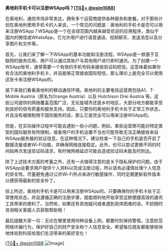 **奥地利手机卡可以注册WSApp吗？[[TG💪+ @esim1088](https://t.me/s/esim1088)]**

在奥地利，通信市场非常发达，拥有多个运营商提供各种服务和套餐。对于那些计划在奥地利使用手机卡的人来说，一个常见的问题是：奥地利的手机卡是否可以用来注册WSApp？WSApp是一个在全球范围内越来越受欢迎的应用程序，类似于国内的微信或WhatsApp，它允许用户进行语音通话、视频聊天、发送消息以及分享图片和文件等。

首先，让我们来了解一下WSApp的基本功能和注册流程。WSApp是一款基于互联网的服务应用，用户可以通过其账户与其他用户进行即时通讯。为了创建一个WSApp账号，通常需要一个有效的手机号码来接收验证码短信。这意味着如果你有合法的奥地利手机卡，并且能够正常接收国际短信，那么理论上是完全可以使用这张卡来注册WSApp的。

接下来我们看看奥地利的移动通信环境。奥地利的主要电信运营商包括A1、T-Mobile Austria（原名为Orange Austria）以及 Hutchison Drei Austria 等。这些公司提供的网络覆盖范围广泛，无论是城市还是乡村地区，大部分地方都能享受到良好的信号质量和服务支持。因此，只要你的奥地利手机卡处于正常工作状态，并且没有被限制用于国际服务的话，那么它是完全可以用来注册WSApp的。

但是，在实际操作过程中可能会遇到一些小问题。例如，某些运营商可能对特定类型的国际服务有所限制，或者用户的手机设置不当也可能导致无法正确接收来自WSApp服务器的验证信息。在这种情况下，建议检查一下自己的手机是否开启了数据流量或者Wi-Fi功能，并确保网络连接稳定。此外，也可以尝试更换不同的时间段再次发送验证码请求，有时候网络延迟可能会造成验证码未能及时到达。

除了上述技术方面的考量之外，还有一点值得注意的是关于隐私保护的问题。由于WSApp会要求用户提供个人资料以完成注册过程，所以请务必谨慎处理个人信息的安全性。尽量避免通过公共Wi-Fi热点来进行敏感操作，同时定期更新软件版本以便获得最新的安全补丁。

综上所述，奥地利手机卡是可以用来注册WSApp的。只要确保你的手机卡处于正常使用状态，并且遵循正确的注册步骤，就能顺利地开始享受这款便捷高效的通讯工具带来的便利了。当然啦，如果还有其他疑问或者遇到具体困难的话，不妨随时咨询相关客服人员获取帮助哦！

最后提醒大家一句：无论在哪里使用何种设备上网，都要时刻保持警惕，注意防范网络诈骗行为，保护好自己的财产安全和个人信息安全。希望每位朋友都能够愉快地体验到科技给我们生活带来的美好变化！

[[TG💪+ @esim1088](https://t.me/s/esim1088) ![Image](https://i.postimg.cc/4NQfJmqS/Snipaste-2025-05-13-00-14-12.png)]